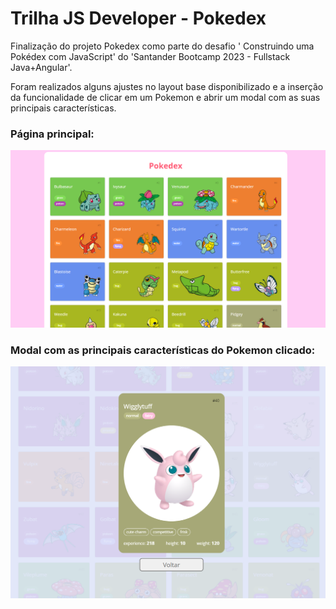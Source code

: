 # Trilha JS Developer - Pokedex
Finalização do projeto Pokedex como parte do desafio '
Construindo uma Pokédex com JavaScript' do 'Santander Bootcamp 2023 - Fullstack Java+Angular'. 

Foram realizados alguns ajustes no layout base disponibilizado e a inserção da funcionalidade de clicar em um Pokemon e abrir um modal com as suas principais características.

### Página principal:
 <img src="./assets/img/pokedex.png" alt="Pagina inicial"/>

### Modal com as principais características do Pokemon clicado:
  <img src="./assets/img/pokemon-detail.png" alt="Pokemon detail"/>
